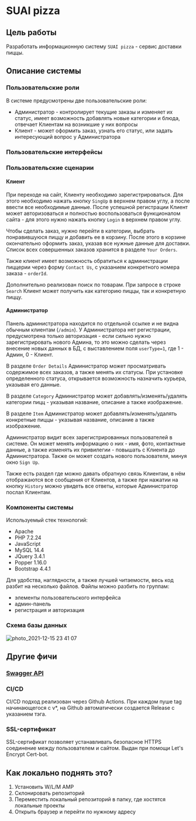 # SUAI pizza
## Цель работы
Разработать информационную систему ```SUAI pizza``` - сервис доставки пиццы.
## Описание системы
### Пользовательские роли
В системе предусмотрены две пользовательские роли:
- Администратор - контролирует текущие заказы и изменяет их статус, имеет возможность добавлять новые категории и блюда, отвечает Клиентам на возникшие у них вопросы
- Клиент - может оформить заказ, узнать его статус, или задать интересующий вопрос у Администратора
### Пользовательские интерфейсы
### Пользовательские сценарии
#### Клиент
При переходе на сайт, Клиенту необходимо зарегистрироваться. Для этого необходимо нажать кнопку ```SingUp``` в верхнем правом углу, а после ввести все необходимые данные. После успешной регистрации Клиент может авторизоваться и полностью воспользоваться функционалом сайта - для этого нужно нажать кнопку ```Login``` в верхнем правом углу.

Чтобы сделать заказ, нужно перейти в категории, выбрать понравившуюся пиццу и добавить ее в корзину. После этого в корзине окончательно оформить заказ, указав все нужные данные для доставки. Список всех совершенных заказов хранится в разделе ```Your Orders```.

Также клиент имеет возможность обратиться к администрации пиццерии через форму ```Contact Us```, с указанием конкретного номера заказа - ```orderId```.

Дополнительно реализован поиск по товарам. При запросе в строке ```Search``` Клиент может получить как категорию пиццы, так и конкретную пиццу.

#### Администратор
Панель администратора находится по отдельной ссылке и не видна обычным клиентам (```/admin```). У Администратора нет регистрации, предусмотрена только авторизация - если сильно нужно зарегистрировать нового Админа, то это можно сделать через внесение новых данных в БД, с выставлением поля ```userType=1```, где 1 - Админ, 0 - Клиент.

В разделе ```Order Details``` Администратор может просматривать содержимое всех заказов, а также менять их статусы. При установке определенного статуса, открывается возможность назначить курьера, указывая его данные.

В разделе ```Category``` Администратор может добавлять/изменять/удалять категории пицц - указывая название, описание а также изображение.

В разделе ```Item``` Администратор может добавлять/изменять/удалять конкретные пиццы - указывая название, описание а также изображение.

Администратор видит всех зарегистрированных пользователей в системе. Он может менять информацию о них - имя, фото, контактные данные, а также изменять их привилегии - повышать с Клиента до Администратора. Также он может создать нового пользователя, минуя окно ```Sign Up```.

Также есть раздел где можно давать обратную связь Клиентам, в нём отображаются все сообщения от Клиентов, а также при нажатии на кнопку ```History``` можно увидеть все ответы, которые Администратор послал Клиентам.


### Компоненты системы
Используемый стек технологий:
- Apache
- PHP 7.2.24
- JavaScript
- MySQL 14.4
- JQuery 3.4.1
- Popper 1.16.0
- Bootstrap 4.4.1

Для удобства, наглядности, а также лучшей читаемости, весь код разбит на несколько файлов. Файлы можно разбить по группам:
- элементы пользовательского интерфейса
- админ-панель
- регистрация и авторизация

### Схема базы данных
![photo_2021-12-15 23 41 07](https://user-images.githubusercontent.com/80983900/146261834-b21c4728-eb95-45a4-8646-7dc1fb677040.jpeg)

## Другие фичи

### [Swagger API](https://app.swaggerhub.com/apis/suai-pizza/suai-pizza/1.0.0)

### CI/CD
CI/CD подход реализован через Github Actions. При каждом пуше tag начинающегося с v*, на Github автоматически создается Release с указанием тэга.

### SSL-сертификат
SSL-сертификат позволяет устанавливать безопасное HTTPS соединение между пользователем и сайтом. Выдан при помощи Let's Encrypt Cert-bot.

## Как локально поднять это?
1. Установить W/L/M AMP
2. Склонировать репозиторий
3. Переместить локальный репозиторий в папку, где хостятся локальные проекты
4. Открыть браузер и перейти по нужному адресу 
